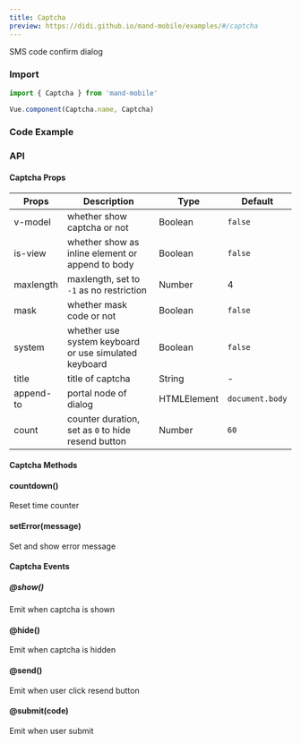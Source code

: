 ```yaml
---
title: Captcha
preview: https://didi.github.io/mand-mobile/examples/#/captcha
---
```

SMS code confirm dialog

### Import

```javascript
import { Captcha } from 'mand-mobile'

Vue.component(Captcha.name, Captcha)
```

### Code Example
<!-- DEMO -->

### API

#### Captcha Props
| Props | Description | Type | Default |
|----|-----|------|------|
| v-model | whether show captcha or not | Boolean | `false` |
| is-view | whether show as inline element or append to body | Boolean |`false`|
| maxlength | maxlength, set to `-1` as no restriction | Number | 4 |
| mask | whether mask code or not | Boolean | `false` |
| system | whether use system keyboard or use simulated keyboard | Boolean | `false` |
| title| title of captcha | String | - |
| append-to | portal node of dialog | HTMLElement | `document.body` |
| count | counter duration, set as `0` to hide resend button | Number | `60` |


#### Captcha Methods

#### countdown()
Reset time counter

#### setError(message)
Set and show error message

#### Captcha Events

##### @show()
Emit when captcha is shown

#### @hide()
Emit when captcha is hidden

#### @send()
Emit when user click resend button

#### @submit(code)
Emit when user submit
